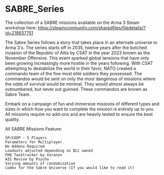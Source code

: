 # SABRE_Series
The collection of a SABRE missions available on the Arma 3 Steam workshop here: https://steamcommunity.com/sharedfiles/filedetails/?id=219937751

The Sabre Series follows a story that takes place in an alternate universe to Arma 3's. The series starts off in 2035, twelve years after the botched invasion of the Republic of Altis by CSAT in the year 2023 known as the November Offensive. This event sparked global tensions that have only been growing increasingly more hostile in the years following. With CSAT attempting to destabilize the world in their favor, NATO created a commando team of the five most elite soldiers they possessed. The commandos would be sent on only the most dangerous of missions where the odds of survival would be minimal. They would almost always be outnumbered, but never out gunned. These commandos are known as Sabre Team.

Embark on a campaign of fun and immersive missions of different types and sizes in which how you want to complete the mission is entirely up to you. All missions require no add-ons and are heavily tested to ensure the best quality.

All SABRE Missions Feature:

	SP/COOP - 5 Players
	Parameters for Multiplayer 
	No Addons Required
	Loadouts adjusted depending on DLC owned
	FHQ Tasktracker by Varanon
	AIS Revive by Psycho
	Varying amounts of randomization
	Codex for the Sabre Universe (If you would like to read it)
